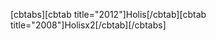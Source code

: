 <!DOCTYPE html>

[cbtabs][cbtab title="2012"]Holis[/cbtab][cbtab title="2008"]Holisx2[/cbtab][/cbtabs]
